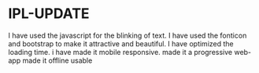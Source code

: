 # IPL-UPDATE
I have used the javascript for the blinking of text.
I have used the fonticon and bootstrap to make it attractive and beautiful.
I have optimized the loading time.
i have made it mobile responsive.
made it a progressive web-app
made it offline usable
